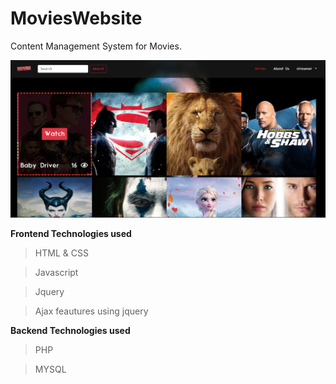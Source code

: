 # MoviesWebsite

Content Management System for Movies.

![Screenshot](Untitled.png)

**Frontend Technologies used**

>HTML & CSS

>Javascript

>Jquery 

>Ajax feautures using jquery

**Backend Technologies used**

>PHP

>MYSQL

